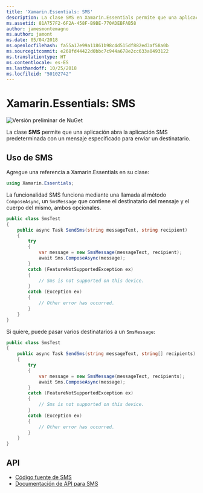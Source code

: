 ```yaml
---
title: 'Xamarin.Essentials: SMS'
description: La clase SMS en Xamarin.Essentials permite que una aplicación abra la aplicación SMS predeterminada con un mensaje especificado para enviar a un destinatario.
ms.assetid: 81A757F2-6F2A-458F-B9BE-770ADEBFAB58
author: jamesmontemagno
ms.author: jamont
ms.date: 05/04/2018
ms.openlocfilehash: fa55a17e99a11861b98c4d515df882ed3af58a0b
ms.sourcegitcommit: e268fd44422d0bbc7c944a678e2cc633a0493122
ms.translationtype: HT
ms.contentlocale: es-ES
ms.lasthandoff: 10/25/2018
ms.locfileid: "50102742"
---
```

# <a name="xamarinessentials-sms"></a>Xamarin.Essentials: SMS

![Versión preliminar de NuGet](~/media/shared/pre-release.png)

La clase **SMS** permite que una aplicación abra la aplicación SMS predeterminada con un mensaje especificado para enviar un destinatario.

## <a name="using-sms"></a>Uso de SMS

Agregue una referencia a Xamarin.Essentials en su clase:

```csharp
using Xamarin.Essentials;
```

La funcionalidad SMS funciona mediante una llamada al método `ComposeAsync`, un `SmsMessage` que contiene el destinatario del mensaje y el cuerpo del mismo, ambos opcionales.

```csharp
public class SmsTest
{
    public async Task SendSms(string messageText, string recipient)
    {
        try
        {
            var message = new SmsMessage(messageText, recipient);
            await Sms.ComposeAsync(message);
        }
        catch (FeatureNotSupportedException ex)
        {
            // Sms is not supported on this device.
        }
        catch (Exception ex)
        {
            // Other error has occurred.
        }
    }
}
```

Si quiere, puede pasar varios destinatarios a un `SmsMessage`:

```csharp
public class SmsTest
{
    public async Task SendSms(string messageText, string[] recipients)
    {
        try
        {
            var message = new SmsMessage(messageText, recipients);
            await Sms.ComposeAsync(message);
        }
        catch (FeatureNotSupportedException ex)
        {
            // Sms is not supported on this device.
        }
        catch (Exception ex)
        {
            // Other error has occurred.
        }
    }
}
```

## <a name="api"></a>API

- [Código fuente de SMS](https://github.com/xamarin/Essentials/tree/master/Xamarin.Essentials/Sms)
- [Documentación de API para SMS](xref:Xamarin.Essentials.Sms)

